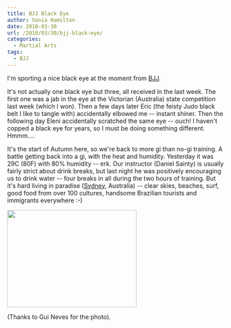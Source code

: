 ```yaml
---
title: BJJ Black Eye
author: Sonia Hamilton
date: 2010-03-30
url: /2010/03/30/bjj-black-eye/
categories:
  - Martial Arts
tags:
  - BJJ
---
```

I'm sporting a nice black eye at the moment from [BJJ][1].

<!--more-->

It's not actually one black eye but three, all received in the last week. The first one was a jab in the eye at the Victorian (Australia) state competition last week (which I won). Then a few days later Eric (the feisty Judo black belt I like to tangle with) accidentally elbowed me -- instant shiner. Then the following day Eleni accidentally scratched the same eye -- ouch! I haven't copped a black eye for years, so I must be doing something different. Hmmm&#8230;.

It's the start of Autumn here, so we're back to more gi than no-gi training. A battle getting back into a gi, with the heat and humidity. Yesterday it was 29C (80F) with 80% humidity -- erk. Our instructor (Daniel Sainty) is usually fairly strict about drink breaks, but last night he was positively encouraging us to drink water -- four breaks in all during the two hours of training. But it's hard living in paradise ([Sydney][2], Australia) -- clear skies, beaches, surf, good food from over 100 cultures, handsome Brazilian tourists and immigrants everywhere :-)

[<img class="aligncenter size-large wp-image-683" title="surf" src="http://blog.snowfrog.net/wp-content/uploads/2010/03/surf.jpg?w=300" alt="" width="300" height="225" />][3]

(Thanks to Gui Neves for the photo).

 [1]: http://en.wikipedia.org/wiki/Bjj
 [2]: http://en.wikipedia.org/wiki/Sydney
 [3]: http://blog.snowfrog.net/wp-content/uploads/2010/03/surf.jpg
